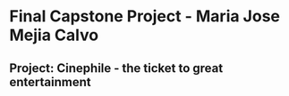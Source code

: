 # Final Capstone Project - Maria Jose Mejia Calvo
## Project: Cinephile - the ticket to great entertainment


